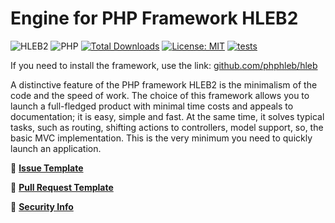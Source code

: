 Engine for PHP Framework HLEB2
=====================

![HLEB2](https://img.shields.io/badge/HLEB-2-darkcyan)
![PHP](https://img.shields.io/badge/PHP-^8.2-blue)
[![Total Downloads](https://poser.pugx.org/phphleb/framework/downloads)](https://packagist.org/packages/phphleb/framework)
[![License: MIT](https://img.shields.io/badge/License-MIT%20(Free)-brightgreen.svg)](https://github.com/phphleb/hleb/blob/master/LICENSE)
[![tests](https://github.com/phphleb/framework/actions/workflows/tests.yml/badge.svg?event=push)](https://github.com/phphleb/framework/actions/workflows/tests.yml)

If you need to install the framework, use the link: [github.com/phphleb/hleb](https://github.com/phphleb/hleb)

A distinctive feature of the PHP framework HLEB2 is the minimalism of the code and the speed of work. The choice of this framework allows you to launch a full-fledged product with minimal time costs and appeals to documentation; it is easy, simple and fast.
At the same time, it solves typical tasks, such as routing, shifting actions to controllers, model support, so, the basic MVC implementation. This is the very minimum you need to quickly launch an application.

📄 [**Issue Template**](https://github.com/phphleb/framework/blob/master/.github/ISSUE_TEMPLATE.md)

📄 [**Pull Request Template**](https://github.com/phphleb/framework/blob/master/.github/PULL_REQUEST_TEMPLATE.md)

📄 [**Security Info**](https://github.com/phphleb/framework/blob/master/.github/SECURITY.md)
